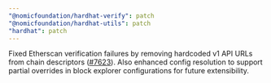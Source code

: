 ```yaml
---
"@nomicfoundation/hardhat-verify": patch
"@nomicfoundation/hardhat-utils": patch
"hardhat": patch
---
```


Fixed Etherscan verification failures by removing hardcoded v1 API URLs from chain descriptors ([#7623](https://github.com/NomicFoundation/hardhat/issues/7623)). Also enhanced config resolution to support partial overrides in block explorer configurations for future extensibility.
